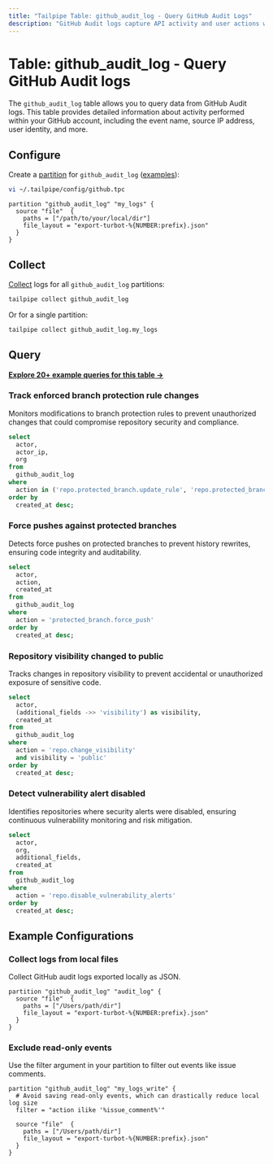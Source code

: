 ```yaml
---
title: "Tailpipe Table: github_audit_log - Query GitHub Audit Logs"
description: "GitHub Audit logs capture API activity and user actions within your GitHub account."
---
```


# Table: github_audit_log - Query GitHub Audit logs

The `github_audit_log` table allows you to query data from GitHub Audit logs. This table provides detailed information about activity performed within your GitHub account, including the event name, source IP address, user identity, and more.

## Configure

Create a [partition](https://tailpipe.io/docs/manage/partition) for `github_audit_log` ([examples](https://hub.tailpipe.io/plugins/turbot/github/tables/github_audit_log#example-configurations)):

```sh
vi ~/.tailpipe/config/github.tpc
```

```hcl
partition "github_audit_log" "my_logs" {
  source "file"  {
    paths = ["/path/to/your/local/dir"]
    file_layout = "export-turbot-%{NUMBER:prefix}.json"
  }
}
```

## Collect

[Collect](https://tailpipe.io/docs/manage/collection) logs for all `github_audit_log` partitions:

```sh
tailpipe collect github_audit_log
```

Or for a single partition:

```sh
tailpipe collect github_audit_log.my_logs
```

## Query

**[Explore 20+ example queries for this table →](https://hub.tailpipe.io/plugins/turbot/github/queries/github_audit_log)**

### Track enforced branch protection rule changes

Monitors modifications to branch protection rules to prevent unauthorized changes that could compromise repository security and compliance.

```sql
select 
  actor, 
  actor_ip, 
  org
from 
  github_audit_log 
where 
  action in ('repo.protected_branch.update_rule', 'repo.protected_branch.disable_rule')
order by 
  created_at desc;
```

### Force pushes against protected branches

Detects force pushes on protected branches to prevent history rewrites, ensuring code integrity and auditability.

```sql
select 
  actor, 
  action,
  created_at 
from 
  github_audit_log 
where 
  action = 'protected_branch.force_push'
order by 
  created_at desc;
```

### Repository visibility changed to public

Tracks changes in repository visibility to prevent accidental or unauthorized exposure of sensitive code.

```sql
select 
  actor,
  (additional_fields ->> 'visibility') as visibility,
  created_at 
from 
  github_audit_log 
where 
  action = 'repo.change_visibility'
  and visibility = 'public'
order by 
  created_at desc;
```

### Detect vulnerability alert disabled

Identifies repositories where security alerts were disabled, ensuring continuous vulnerability monitoring and risk mitigation.

```sql
select 
  actor, 
  org, 
  additional_fields, 
  created_at 
from 
  github_audit_log 
where 
  action = 'repo.disable_vulnerability_alerts'
order by 
  created_at desc;
```

## Example Configurations

### Collect logs from local files

Collect GitHub audit logs exported locally as JSON.

```hcl
partition "github_audit_log" "audit_log" {
  source "file"  {
	paths = ["/Users/path/dir"]
	file_layout = "export-turbot-%{NUMBER:prefix}.json"
  }
}
```

### Exclude read-only events

Use the filter argument in your partition to filter out events like issue comments.

```hcl
partition "github_audit_log" "my_logs_write" {
  # Avoid saving read-only events, which can drastically reduce local log size
  filter = "action ilike '%issue_comment%'"

  source "file"  {
	paths = ["/Users/path/dir"]
	file_layout = "export-turbot-%{NUMBER:prefix}.json"
  }
}
```